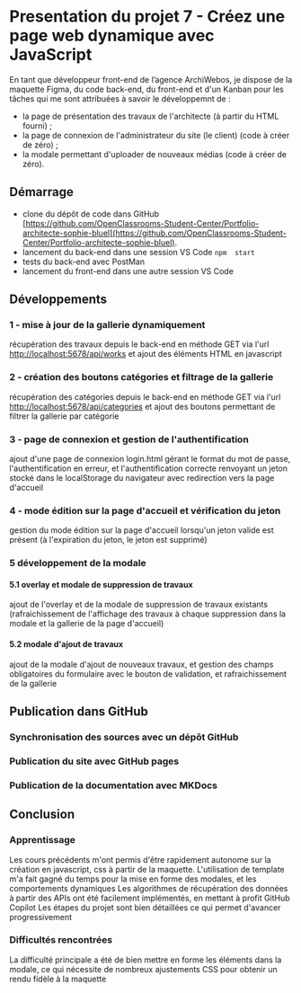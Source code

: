 # Presentation du projet 7 - Créez une page web dynamique avec JavaScript

En tant que développeur front-end de l’agence ArchiWebos, je dispose de la maquette Figma, du code back-end, du front-end et d'un Kanban pour les tâches qui me sont attribuées à savoir le développemnt de :

* la page de présentation des travaux de l'architecte (à partir du HTML fourni) ;
* la page de connexion de l'administrateur du site (le client) (code à créer de zéro) ;
* la modale permettant d'uploader de nouveaux médias (code à créer de zéro).

## Démarrage

* clone du dépôt de code dans GitHub [https://github.com/OpenClassrooms-Student-Center/Portfolio-architecte-sophie-bluel](https://github.com/OpenClassrooms-Student-Center/Portfolio-architecte-sophie-bluel).
* lancement du back-end dans une session VS Code `npm  start`
* tests du back-end avec PostMan
* lancement du front-end dans une autre session VS Code

## Développements

### 1 - mise à jour de la gallerie dynamiquement
récupération des travaux depuis le back-end en méthode GET via l'url [http://localhost:5678/api/works](http://localhost:5678/api/works) et ajout des éléments HTML en javascript
### 2 - création des boutons catégories et filtrage de la gallerie
récupération des catégories depuis le back-end en méthode GET via l'url [http://localhost:5678/api/categories](http://localhost:5678/api/categories) et ajout des boutons permettant de filtrer la gallerie par catégorie
### 3 - page de connexion et gestion de l'authentification
ajout d'une page de connexion login.html gérant le format du mot de passe, l'authentification en erreur, et l'authentification correcte renvoyant un jeton stocké dans le localStorage du navigateur avec redirection vers la page d'accueil
### 4 - mode édition sur la page d'accueil et vérification du jeton
gestion du mode édition sur la page d'accueil lorsqu'un jeton valide est présent (à l'expiration du jeton, le jeton est supprimé)
### 5 développement de la modale
#### 5.1 overlay et modale de suppression de travaux
ajout de l'overlay et de la modale de suppression de travaux existants (rafraichissement de l'affichage des travaux à chaque suppression dans la modale et la gallerie de la page d'accueil)
#### 5.2 modale d'ajout de travaux
ajout de la modale d'ajout de nouveaux travaux, et gestion des champs obligatoires du formulaire avec le bouton de validation, et rafraichissement de la gallerie


## Publication dans GitHub
### Synchronisation des sources avec un dépôt GitHub 
### Publication du site avec GitHub pages
### Publication de la documentation avec MKDocs

## Conclusion
### Apprentissage
Les cours précédents m'ont permis d'être rapidement autonome sur la création en javascript, css à partir de la maquette.
L'utilisation de template m'a fait gagné du temps pour la mise en forme des modales, et les comportements dynamiques
Les algorithmes de récupération des données à partir des APIs ont été facilement implémentés, en mettant à profit GitHub Copilot
Les étapes du projet sont bien détaillées ce qui permet d'avancer progressivement
### Difficultés rencontrées
La difficulté principale a été de bien mettre en forme les éléments dans la modale, ce qui nécessite de nombreux ajustements CSS pour obtenir un rendu fidèle à la maquette
